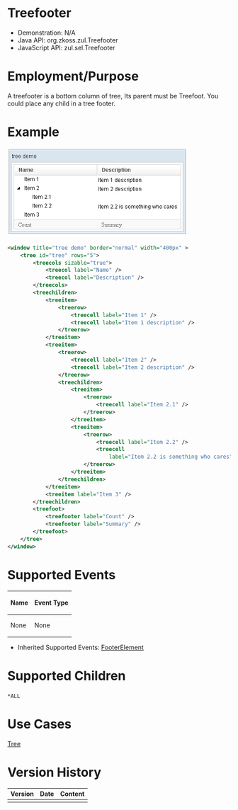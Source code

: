 

# Treefooter

- Demonstration: N/A
- Java API: <javadoc>org.zkoss.zul.Treefooter</javadoc>
- JavaScript API:
  <javadoc directory="jsdoc">zul.sel.Treefooter</javadoc>


# Employment/Purpose

A treefooter is a bottom column of tree, Its parent must be Treefoot.
You could place any child in a tree footer.

# Example

![](/zk_component_ref/images/ZKComRef_Tree_Example.png)

```xml
<window title="tree demo" border="normal" width="400px" >
    <tree id="tree" rows="5">
        <treecols sizable="true">
            <treecol label="Name" />
            <treecol label="Description" />
        </treecols>
        <treechildren>
            <treeitem>
                <treerow>
                    <treecell label="Item 1" />
                    <treecell label="Item 1 description" />
                </treerow>
            </treeitem>
            <treeitem>
                <treerow>
                    <treecell label="Item 2" />
                    <treecell label="Item 2 description" />
                </treerow>
                <treechildren>
                    <treeitem>
                        <treerow>
                            <treecell label="Item 2.1" />
                        </treerow>
                    </treeitem>
                    <treeitem>
                        <treerow>
                            <treecell label="Item 2.2" />
                            <treecell
                                label="Item 2.2 is something who cares" />
                        </treerow>
                    </treeitem>
                </treechildren>
            </treeitem>
            <treeitem label="Item 3" />
        </treechildren>
        <treefoot>
            <treefooter label="Count" />
            <treefooter label="Summary" />
        </treefoot>
    </tree>
</window>
```

# Supported Events

<table>
<thead>
<tr class="header">
<th><center>
<p>Name</p>
</center></th>
<th><center>
<p>Event Type</p>
</center></th>
</tr>
</thead>
<tbody>
<tr class="odd">
<td><p>None</p></td>
<td><p>None</p></td>
</tr>
</tbody>
</table>

- Inherited Supported Events: [ FooterElement]({{site.baseurl}}/zk_component_ref/base_components/footerelement#Supported_Events)

# Supported Children

`*ALL`

# Use Cases

[ Tree]({{site.baseurl}}/zk_component_ref/data/tree#Use_Cases)

# Version History



| Version | Date | Content |
|---------|------|---------|
|         |      |         |


